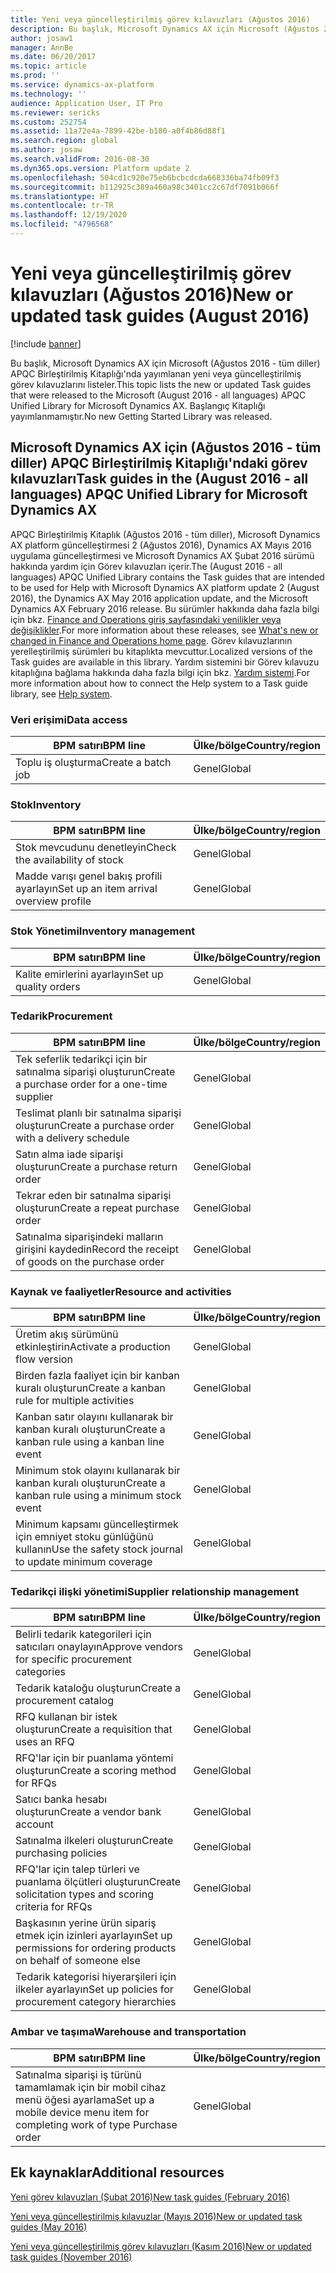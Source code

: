 ```yaml
---
title: Yeni veya güncelleştirilmiş görev kılavuzları (Ağustos 2016)
description: Bu başlık, Microsoft Dynamics AX için Microsoft (Ağustos 2016 - tüm diller) APQC Birleştirilmiş Kitaplığı'nda yayımlanan yeni veya güncelleştirilmiş görev kılavuzlarını listeler. Başlangıç Kitaplığı yayımlanmamıştır.
author: josaw1
manager: AnnBe
ms.date: 06/20/2017
ms.topic: article
ms.prod: ''
ms.service: dynamics-ax-platform
ms.technology: ''
audience: Application User, IT Pro
ms.reviewer: sericks
ms.custom: 252754
ms.assetid: 11a72e4a-7899-42be-b180-a0f4b86d88f1
ms.search.region: global
ms.author: josaw
ms.search.validFrom: 2016-08-30
ms.dyn365.ops.version: Platform update 2
ms.openlocfilehash: 504cd1c920e75eb6bcbcdcda668336ba74fb09f3
ms.sourcegitcommit: b112925c389a460a98c3401cc2c67df7091b066f
ms.translationtype: HT
ms.contentlocale: tr-TR
ms.lasthandoff: 12/19/2020
ms.locfileid: "4796568"
---
```

# <a name="new-or-updated-task-guides-august-2016"></a><span data-ttu-id="ffeea-104">Yeni veya güncelleştirilmiş görev kılavuzları (Ağustos 2016)</span><span class="sxs-lookup"><span data-stu-id="ffeea-104">New or updated task guides (August 2016)</span></span>

[!include [banner](../includes/banner.md)]

<span data-ttu-id="ffeea-105">Bu başlık, Microsoft Dynamics AX için Microsoft (Ağustos 2016 - tüm diller) APQC Birleştirilmiş Kitaplığı'nda yayımlanan yeni veya güncelleştirilmiş görev kılavuzlarını listeler.</span><span class="sxs-lookup"><span data-stu-id="ffeea-105">This topic lists the new or updated Task guides that were released to the Microsoft (August 2016 - all languages) APQC Unified Library for Microsoft Dynamics AX.</span></span> <span data-ttu-id="ffeea-106">Başlangıç Kitaplığı yayımlanmamıştır.</span><span class="sxs-lookup"><span data-stu-id="ffeea-106">No new Getting Started Library was released.</span></span>

## <a name="task-guides-in-the-august-2016---all-languages-apqc-unified-library-for-microsoft-dynamics-ax"></a><span data-ttu-id="ffeea-107">Microsoft Dynamics AX için (Ağustos 2016 - tüm diller) APQC Birleştirilmiş Kitaplığı'ndaki görev kılavuzları</span><span class="sxs-lookup"><span data-stu-id="ffeea-107">Task guides in the (August 2016 - all languages) APQC Unified Library for Microsoft Dynamics AX</span></span>

<span data-ttu-id="ffeea-108">APQC Birleştirilmiş Kitaplık (Ağustos 2016 - tüm diller), Microsoft Dynamics AX platform güncelleştirmesi 2 (Ağustos 2016), Dynamics AX Mayıs 2016 uygulama güncelleştirmesi ve Microsoft Dynamics AX Şubat 2016 sürümü hakkında yardım için Görev kılavuzları içerir.</span><span class="sxs-lookup"><span data-stu-id="ffeea-108">The (August 2016 - all languages) APQC Unified Library contains the Task guides that are intended to be used for Help with Microsoft Dynamics AX platform update 2 (August 2016), the Dynamics AX May 2016 application update, and the Microsoft Dynamics AX February 2016 release.</span></span> <span data-ttu-id="ffeea-109">Bu sürümler hakkında daha fazla bilgi için bkz. [Finance and Operations giriş sayfasındaki yenilikler veya değişiklikler](whats-new-changed.md).</span><span class="sxs-lookup"><span data-stu-id="ffeea-109">For more information about these releases, see [What's new or changed in Finance and Operations home page](whats-new-changed.md).</span></span> <span data-ttu-id="ffeea-110">Görev kılavuzlarının yerelleştirilmiş sürümleri bu kitaplıkta mevcuttur.</span><span class="sxs-lookup"><span data-stu-id="ffeea-110">Localized versions of the Task guides are available in this library.</span></span> <span data-ttu-id="ffeea-111">Yardım sistemini bir Görev kılavuzu kitaplığına bağlama hakkında daha fazla bilgi için bkz. [Yardım sistemi](help-overview.md).</span><span class="sxs-lookup"><span data-stu-id="ffeea-111">For more information about how to connect the Help system to a Task guide library, see [Help system](help-overview.md).</span></span>

### <a name="data-access"></a><span data-ttu-id="ffeea-112">Veri erişimi</span><span class="sxs-lookup"><span data-stu-id="ffeea-112">Data access</span></span>

| <span data-ttu-id="ffeea-113">BPM satırı</span><span class="sxs-lookup"><span data-stu-id="ffeea-113">BPM line</span></span>           | <span data-ttu-id="ffeea-114">Ülke/bölge</span><span class="sxs-lookup"><span data-stu-id="ffeea-114">Country/region</span></span> |
|--------------------|----------------|
| <span data-ttu-id="ffeea-115">Toplu iş oluşturma</span><span class="sxs-lookup"><span data-stu-id="ffeea-115">Create a batch job</span></span> | <span data-ttu-id="ffeea-116">Genel</span><span class="sxs-lookup"><span data-stu-id="ffeea-116">Global</span></span>         |

### <a name="inventory"></a><span data-ttu-id="ffeea-117">Stok</span><span class="sxs-lookup"><span data-stu-id="ffeea-117">Inventory</span></span>

| <span data-ttu-id="ffeea-118">BPM satırı</span><span class="sxs-lookup"><span data-stu-id="ffeea-118">BPM line</span></span>                                | <span data-ttu-id="ffeea-119">Ülke/bölge</span><span class="sxs-lookup"><span data-stu-id="ffeea-119">Country/region</span></span> |
|-----------------------------------------|----------------|
| <span data-ttu-id="ffeea-120">Stok mevcudunu denetleyin</span><span class="sxs-lookup"><span data-stu-id="ffeea-120">Check the availability of stock</span></span>         | <span data-ttu-id="ffeea-121">Genel</span><span class="sxs-lookup"><span data-stu-id="ffeea-121">Global</span></span>         |
| <span data-ttu-id="ffeea-122">Madde varışı genel bakış profili ayarlayın</span><span class="sxs-lookup"><span data-stu-id="ffeea-122">Set up an item arrival overview profile</span></span> | <span data-ttu-id="ffeea-123">Genel</span><span class="sxs-lookup"><span data-stu-id="ffeea-123">Global</span></span>         |

### <a name="inventory-management"></a><span data-ttu-id="ffeea-124">Stok Yönetimi</span><span class="sxs-lookup"><span data-stu-id="ffeea-124">Inventory management</span></span>

| <span data-ttu-id="ffeea-125">BPM satırı</span><span class="sxs-lookup"><span data-stu-id="ffeea-125">BPM line</span></span>              | <span data-ttu-id="ffeea-126">Ülke/bölge</span><span class="sxs-lookup"><span data-stu-id="ffeea-126">Country/region</span></span> |
|-----------------------|----------------|
| <span data-ttu-id="ffeea-127">Kalite emirlerini ayarlayın</span><span class="sxs-lookup"><span data-stu-id="ffeea-127">Set up quality orders</span></span> | <span data-ttu-id="ffeea-128">Genel</span><span class="sxs-lookup"><span data-stu-id="ffeea-128">Global</span></span>         |

### <a name="procurement"></a><span data-ttu-id="ffeea-129">Tedarik</span><span class="sxs-lookup"><span data-stu-id="ffeea-129">Procurement</span></span>

| <span data-ttu-id="ffeea-130">BPM satırı</span><span class="sxs-lookup"><span data-stu-id="ffeea-130">BPM line</span></span>                                          | <span data-ttu-id="ffeea-131">Ülke/bölge</span><span class="sxs-lookup"><span data-stu-id="ffeea-131">Country/region</span></span> |
|---------------------------------------------------|----------------|
| <span data-ttu-id="ffeea-132">Tek seferlik tedarikçi için bir satınalma siparişi oluşturun</span><span class="sxs-lookup"><span data-stu-id="ffeea-132">Create a purchase order for a one-time supplier</span></span>   | <span data-ttu-id="ffeea-133">Genel</span><span class="sxs-lookup"><span data-stu-id="ffeea-133">Global</span></span>         |
| <span data-ttu-id="ffeea-134">Teslimat planlı bir satınalma siparişi oluşturun</span><span class="sxs-lookup"><span data-stu-id="ffeea-134">Create a purchase order with a delivery schedule</span></span>  | <span data-ttu-id="ffeea-135">Genel</span><span class="sxs-lookup"><span data-stu-id="ffeea-135">Global</span></span>         |
| <span data-ttu-id="ffeea-136">Satın alma iade siparişi oluşturun</span><span class="sxs-lookup"><span data-stu-id="ffeea-136">Create a purchase return order</span></span>                    | <span data-ttu-id="ffeea-137">Genel</span><span class="sxs-lookup"><span data-stu-id="ffeea-137">Global</span></span>         |
| <span data-ttu-id="ffeea-138">Tekrar eden bir satınalma siparişi oluşturun</span><span class="sxs-lookup"><span data-stu-id="ffeea-138">Create a repeat purchase order</span></span>                    | <span data-ttu-id="ffeea-139">Genel</span><span class="sxs-lookup"><span data-stu-id="ffeea-139">Global</span></span>         |
| <span data-ttu-id="ffeea-140">Satınalma siparişindeki malların girişini kaydedin</span><span class="sxs-lookup"><span data-stu-id="ffeea-140">Record the receipt of goods on the purchase order</span></span> | <span data-ttu-id="ffeea-141">Genel</span><span class="sxs-lookup"><span data-stu-id="ffeea-141">Global</span></span>         |

### <a name="resource-and-activities"></a><span data-ttu-id="ffeea-142">Kaynak ve faaliyetler</span><span class="sxs-lookup"><span data-stu-id="ffeea-142">Resource and activities</span></span>

| <span data-ttu-id="ffeea-143">BPM satırı</span><span class="sxs-lookup"><span data-stu-id="ffeea-143">BPM line</span></span>                                                | <span data-ttu-id="ffeea-144">Ülke/bölge</span><span class="sxs-lookup"><span data-stu-id="ffeea-144">Country/region</span></span> |
|---------------------------------------------------------|----------------|
| <span data-ttu-id="ffeea-145">Üretim akış sürümünü etkinleştirin</span><span class="sxs-lookup"><span data-stu-id="ffeea-145">Activate a production flow version</span></span>                      | <span data-ttu-id="ffeea-146">Genel</span><span class="sxs-lookup"><span data-stu-id="ffeea-146">Global</span></span>         |
| <span data-ttu-id="ffeea-147">Birden fazla faaliyet için bir kanban kuralı oluşturun</span><span class="sxs-lookup"><span data-stu-id="ffeea-147">Create a kanban rule for multiple activities</span></span>            | <span data-ttu-id="ffeea-148">Genel</span><span class="sxs-lookup"><span data-stu-id="ffeea-148">Global</span></span>         |
| <span data-ttu-id="ffeea-149">Kanban satır olayını kullanarak bir kanban kuralı oluşturun</span><span class="sxs-lookup"><span data-stu-id="ffeea-149">Create a kanban rule using a kanban line event</span></span>          | <span data-ttu-id="ffeea-150">Genel</span><span class="sxs-lookup"><span data-stu-id="ffeea-150">Global</span></span>         |
| <span data-ttu-id="ffeea-151">Minimum stok olayını kullanarak bir kanban kuralı oluşturun</span><span class="sxs-lookup"><span data-stu-id="ffeea-151">Create a kanban rule using a minimum stock event</span></span>        | <span data-ttu-id="ffeea-152">Genel</span><span class="sxs-lookup"><span data-stu-id="ffeea-152">Global</span></span>         |
| <span data-ttu-id="ffeea-153">Minimum kapsamı güncelleştirmek için emniyet stoku günlüğünü kullanın</span><span class="sxs-lookup"><span data-stu-id="ffeea-153">Use the safety stock journal to update minimum coverage</span></span> | <span data-ttu-id="ffeea-154">Genel</span><span class="sxs-lookup"><span data-stu-id="ffeea-154">Global</span></span>         |

### <a name="supplier-relationship-management"></a><span data-ttu-id="ffeea-155">Tedarikçi ilişki yönetimi</span><span class="sxs-lookup"><span data-stu-id="ffeea-155">Supplier relationship management</span></span>

| <span data-ttu-id="ffeea-156">BPM satırı</span><span class="sxs-lookup"><span data-stu-id="ffeea-156">BPM line</span></span>                                                           | <span data-ttu-id="ffeea-157">Ülke/bölge</span><span class="sxs-lookup"><span data-stu-id="ffeea-157">Country/region</span></span> |
|--------------------------------------------------------------------|----------------|
| <span data-ttu-id="ffeea-158">Belirli tedarik kategorileri için satıcıları onaylayın</span><span class="sxs-lookup"><span data-stu-id="ffeea-158">Approve vendors for specific procurement categories</span></span>                | <span data-ttu-id="ffeea-159">Genel</span><span class="sxs-lookup"><span data-stu-id="ffeea-159">Global</span></span>         |
| <span data-ttu-id="ffeea-160">Tedarik kataloğu oluşturun</span><span class="sxs-lookup"><span data-stu-id="ffeea-160">Create a procurement catalog</span></span>                                       | <span data-ttu-id="ffeea-161">Genel</span><span class="sxs-lookup"><span data-stu-id="ffeea-161">Global</span></span>         |
| <span data-ttu-id="ffeea-162">RFQ kullanan bir istek oluşturun</span><span class="sxs-lookup"><span data-stu-id="ffeea-162">Create a requisition that uses an RFQ</span></span>                              | <span data-ttu-id="ffeea-163">Genel</span><span class="sxs-lookup"><span data-stu-id="ffeea-163">Global</span></span>         |
| <span data-ttu-id="ffeea-164">RFQ'lar için bir puanlama yöntemi oluşturun</span><span class="sxs-lookup"><span data-stu-id="ffeea-164">Create a scoring method for RFQs</span></span>                                   | <span data-ttu-id="ffeea-165">Genel</span><span class="sxs-lookup"><span data-stu-id="ffeea-165">Global</span></span>         |
| <span data-ttu-id="ffeea-166">Satıcı banka hesabı oluşturun</span><span class="sxs-lookup"><span data-stu-id="ffeea-166">Create a vendor bank account</span></span>                                       | <span data-ttu-id="ffeea-167">Genel</span><span class="sxs-lookup"><span data-stu-id="ffeea-167">Global</span></span>         |
| <span data-ttu-id="ffeea-168">Satınalma ilkeleri oluşturun</span><span class="sxs-lookup"><span data-stu-id="ffeea-168">Create purchasing policies</span></span>                                         | <span data-ttu-id="ffeea-169">Genel</span><span class="sxs-lookup"><span data-stu-id="ffeea-169">Global</span></span>         |
| <span data-ttu-id="ffeea-170">RFQ'lar için talep türleri ve puanlama ölçütleri oluşturun</span><span class="sxs-lookup"><span data-stu-id="ffeea-170">Create solicitation types and scoring criteria for RFQs</span></span>            | <span data-ttu-id="ffeea-171">Genel</span><span class="sxs-lookup"><span data-stu-id="ffeea-171">Global</span></span>         |
| <span data-ttu-id="ffeea-172">Başkasının yerine ürün sipariş etmek için izinleri ayarlayın</span><span class="sxs-lookup"><span data-stu-id="ffeea-172">Set up permissions for ordering products on behalf of someone else</span></span> | <span data-ttu-id="ffeea-173">Genel</span><span class="sxs-lookup"><span data-stu-id="ffeea-173">Global</span></span>         |
| <span data-ttu-id="ffeea-174">Tedarik kategorisi hiyerarşileri için ilkeler ayarlayın</span><span class="sxs-lookup"><span data-stu-id="ffeea-174">Set up policies for procurement category hierarchies</span></span>               | <span data-ttu-id="ffeea-175">Genel</span><span class="sxs-lookup"><span data-stu-id="ffeea-175">Global</span></span>         |

### <a name="warehouse-and-transportation"></a><span data-ttu-id="ffeea-176">Ambar ve taşıma</span><span class="sxs-lookup"><span data-stu-id="ffeea-176">Warehouse and transportation</span></span>

| <span data-ttu-id="ffeea-177">BPM satırı</span><span class="sxs-lookup"><span data-stu-id="ffeea-177">BPM line</span></span>                                                                    | <span data-ttu-id="ffeea-178">Ülke/bölge</span><span class="sxs-lookup"><span data-stu-id="ffeea-178">Country/region</span></span> |
|-----------------------------------------------------------------------------|----------------|
| <span data-ttu-id="ffeea-179">Satınalma siparişi iş türünü tamamlamak için bir mobil cihaz menü öğesi ayarlama</span><span class="sxs-lookup"><span data-stu-id="ffeea-179">Set up a mobile device menu item for completing work of type Purchase order</span></span> | <span data-ttu-id="ffeea-180">Genel</span><span class="sxs-lookup"><span data-stu-id="ffeea-180">Global</span></span>         |

## <a name="additional-resources"></a><span data-ttu-id="ffeea-181">Ek kaynaklar</span><span class="sxs-lookup"><span data-stu-id="ffeea-181">Additional resources</span></span>

[<span data-ttu-id="ffeea-182">Yeni görev kılavuzları (Şubat 2016)</span><span class="sxs-lookup"><span data-stu-id="ffeea-182">New task guides (February 2016)</span></span>](new-task-guides-available-february-2016.md)

[<span data-ttu-id="ffeea-183">Yeni veya güncelleştirilmiş kılavuzlar (Mayıs 2016)</span><span class="sxs-lookup"><span data-stu-id="ffeea-183">New or updated task guides (May 2016)</span></span>](new-updated-task-guides-available-may-2016.md)

[<span data-ttu-id="ffeea-184">Yeni veya güncelleştirilmiş görev kılavuzları (Kasım 2016)</span><span class="sxs-lookup"><span data-stu-id="ffeea-184">New or updated task guides (November 2016)</span></span>](new-task-guides-november-2016.md)
